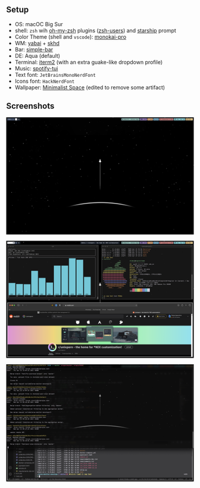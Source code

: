 ## Setup

- OS: macOC Big Sur
- shell: `zsh` wih [oh-my-zsh](https://ohmyz.sh) plugins ([zsh-users](https://github.com/zsh-users)) and [starship](https://starship.rs) prompt
- Color Theme (shell and `vscode`): [monokai-pro](https://monokai.pro)
- WM: [yabai](https://github.com/koekeishiya/yabai) + [skhd](https://github.com/koekeishiya/skhd)
- Bar: [simple-bar](https://www.simple-bar.com/en/)
- DE: Aqua (default)
- Terminal: [iterm2](https://iterm2.com) (with an extra guake-like dropdown profile)
- Music: [spotify-tui](https://github.com/Rigellute/spotify-tui)
- Text font: `JetBrainsMonoNerdFont`
- Icons font: `HackNerdFont`
- Wallpaper: [Minimalist Space](https://www.reddit.com/r/wallpapers/comments/ccpkdj/minimalist_space_3840x2160/) (edited to remove some artifact)



## Screenshots

![img](figs/screen_1.png)

![img](figs/screen_2.png)

![img](figs/screen_3.png)